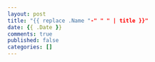 ```yaml
---
layout: post
title: "{{ replace .Name "-" " " | title }}"
date: {{ .Date }}
comments: true
published: false
categories: []
---
```

